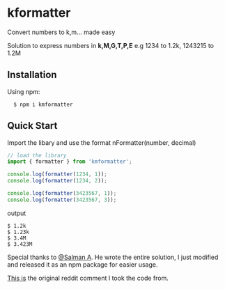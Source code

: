 # kformatter

Convert numbers to k,m... made easy

Solution to express numbers in **k,M,G,T,P,E**
e.g 1234 to 1.2k, 1243215 to 1.2M

## Installation

Using npm:

`  $ npm i kmformatter`

## Quick Start

Import the libary and use the format nFormatter(number, decimal)

```js
// load the library
import { formatter } from 'kmformatter';

console.log(formatter(1234, 1));
console.log(formatter(1234, 2));

console.log(formatter(3423567, 1));
console.log(formatter(3423567, 3));
```

output

```console
$ 1.2k
$ 1.23k
$ 3.4M
$ 3.423M
```

Special thanks to [@Salman A](https://stackoverflow.com/users/87015/salman-a). He wrote the entire solution, I just modified and released it as an npm package for easier usage.

[This is](https://stackoverflow.com/questions/9461621/format-a-number-as-2-5k-if-a-thousand-or-more-otherwise-900) the original reddit comment I took the code from.
